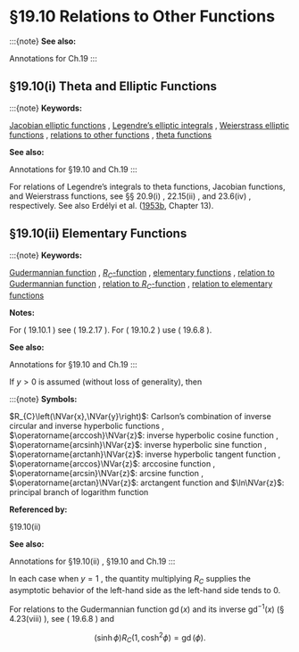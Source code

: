 # §19.10 Relations to Other Functions

:::{note}
**See also:**

Annotations for Ch.19
:::


## §19.10(i) Theta and Elliptic Functions

:::{note}
**Keywords:**

[Jacobian elliptic functions](http://dlmf.nist.gov/search/search?q=Jacobian%0Aelliptic%20functions) , [Legendre’s elliptic integrals](http://dlmf.nist.gov/search/search?q=Legendre%20elliptic%20integrals) , [Weierstrass elliptic functions](http://dlmf.nist.gov/search/search?q=Weierstrass%0Aelliptic%20functions) , [relations to other functions](http://dlmf.nist.gov/search/search?q=relations%20to%20other%20functions) , [theta functions](http://dlmf.nist.gov/search/search?q=theta%0Afunctions)

**See also:**

Annotations for §19.10 and Ch.19
:::

For relations of Legendre’s integrals to theta functions, Jacobian functions, and Weierstrass functions, see §§ 20.9(i) , 22.15(ii) , and 23.6(iv) , respectively. See also Erdélyi et al. ([1953b](./bib/E.html#bib752 "Higher Transcendental Functions. Vol. II"), Chapter 13).


## §19.10(ii) Elementary Functions

:::{note}
**Keywords:**

[Gudermannian function](http://dlmf.nist.gov/search/search?q=Gudermannian%20function) , [$R_{C}$-function](http://dlmf.nist.gov/search/search?q=RC-function) , [elementary functions](http://dlmf.nist.gov/search/search?q=elementary%20functions) , [relation to Gudermannian function](http://dlmf.nist.gov/search/search?q=relation%20to%20Gudermannian%20function) , [relation to $R_{C}$-function](http://dlmf.nist.gov/search/search?q=relation%20to%20RC-function) , [relation to elementary functions](http://dlmf.nist.gov/search/search?q=relation%20to%20elementary%20functions)

**Notes:**

For ( 19.10.1 ) see ( 19.2.17 ). For ( 19.10.2 ) use ( 19.6.8 ).

**See also:**

Annotations for §19.10 and Ch.19
:::

If $y>0$ is assumed (without loss of generality), then

:::{note}
**Symbols:**

$R_{C}\left(\NVar{x},\NVar{y}\right)$: Carlson’s combination of inverse circular and inverse hyperbolic functions , $\operatorname{arccosh}\NVar{z}$: inverse hyperbolic cosine function , $\operatorname{arcsinh}\NVar{z}$: inverse hyperbolic sine function , $\operatorname{arctanh}\NVar{z}$: inverse hyperbolic tangent function , $\operatorname{arccos}\NVar{z}$: arccosine function , $\operatorname{arcsin}\NVar{z}$: arcsine function , $\operatorname{arctan}\NVar{z}$: arctangent function and $\ln\NVar{z}$: principal branch of logarithm function

**Referenced by:**

§19.10(ii)

**See also:**

Annotations for §19.10(ii) , §19.10 and Ch.19
:::

In each case when $y=1$ , the quantity multiplying $R_{C}$ supplies the asymptotic behavior of the left-hand side as the left-hand side tends to 0.

For relations to the Gudermannian function $\operatorname{gd}\left(x\right)$ and its inverse ${\operatorname{gd}^{-1}}\left(x\right)$ (§ 4.23(viii) ), see ( 19.6.8 ) and


<a id="E2"></a>
$$
(\sinh\phi)R_{C}\left(1,{\cosh}^{2}\phi\right)=\operatorname{gd}\left(\phi\right). \tag{19.10.2}
$$
